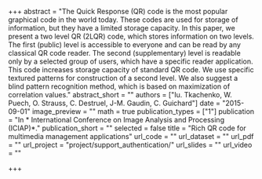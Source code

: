 +++
abstract = "The Quick Response (QR) code is the most popular graphical code in the world today. These codes are used for storage of information, but they have a limited storage capacity. In this paper, we present a two level QR (2LQR) code, which stores information on two levels. The first (public) level is accessible to everyone and can be read by any classical QR code reader. The second (supplementary) level is readable only by a selected group of users, which have a specific reader application. This code increases storage capacity of standard QR code. We use specific textured patterns for construction of a second level. We also suggest a blind pattern recognition method, which is based on maximization of correlation values."
abstract_short = ""
authors = ["Iu. Tkachenko, W. Puech, O. Strauss, C. Destruel, J-M. Gaudin, C. Guichard"]
date = "2015-09-01"
image_preview = ""
math = true
publication_types = ["1"]
publication = "In * International Conference on Image Analysis and Processing (ICIAP)*."
publication_short = ""
selected = false
title = "Rich QR code for multimedia management applications"
url_code = ""
url_dataset = ""
url_pdf = ""
url_project = "project/support_authentication/"
url_slides = ""
url_video = ""

+++